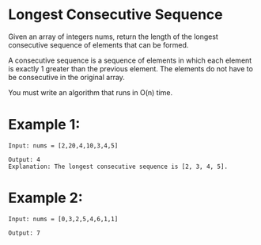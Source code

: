 # Longest Consecutive Sequence

Given an array of integers nums, return the length of the longest consecutive sequence of elements that can be formed.

A consecutive sequence is a sequence of elements in which each element is exactly 1 greater than the previous element. The elements do not have to be consecutive in the original array.

You must write an algorithm that runs in O(n) time.

# Example 1:
```
Input: nums = [2,20,4,10,3,4,5]

Output: 4
Explanation: The longest consecutive sequence is [2, 3, 4, 5].
```

# Example 2:
```
Input: nums = [0,3,2,5,4,6,1,1]

Output: 7
```